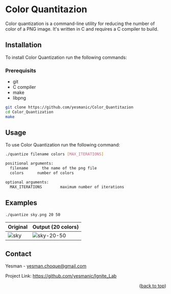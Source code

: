 # Color Quantitazion
Color quantization is a command-line utility for reducing the number of color of a PNG image. It's written in C and requires a C compiler to build.

## Installation
To install Color Quantization run the following commands:

### Prerequisits
- git
- C compiler
- make
- libpng

```bash
git clone https://github.com/yesmanic/Color_Quantitazion
cd Color_Quantization
make
```

## Usage
To use Color Quantization run the following command:
```bash
./quantize filename colors [MAX_ITERATIONS]

positional arguments:
  filename      the name of the png file
  colors      number of colors

optional arguments:
  MAX_ITERATIONS        maximum number of iterations
```

## Examples
```bash
./quantize sky.png 20 50
```

| Original | Output (20 colors) |
|---------|---------|
|![sky](https://user-images.githubusercontent.com/62268626/211026221-92680f05-4c62-4632-8217-d7036ee5d2f0.png)|![sky-20-50](https://user-images.githubusercontent.com/62268626/211026117-5197e007-32b4-4d61-9cf4-7d192afaf5e7.png)|

## Contact
Yesman - yesman.choque@gmail.com

Project Link: https://github.com/yesmanic/Ignite_Lab

<p align="right">(<a href="#top">back to top</a>)</p>
